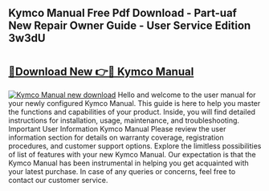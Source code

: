 ## Kymco Manual Free Pdf Download - Part-uaf New Repair Owner Guide - User Service Edition 3w3dU

# <h2><a href="http://cf12426.oget.top/?id=Kymco+Manual">🔗Download New 👉🔴 Kymco Manual</a></h2>

[![Kymco Manual new download](https://i.imgur.com/5g1atiW.png)](http://cf12426.oget.top/?id=Kymco+Manual)
Hello and welcome to the user manual for your newly configured Kymco Manual. This guide is here to help you master the functions and capabilities of your product. Inside, you will find detailed instructions for installation, usage, maintenance, and troubleshooting. Important User Information Kymco Manual Please review the user information section for details on warranty coverage, registration procedures, and customer support options. Explore the limitless possibilities of list of features with your new Kymco Manual. Our expectation is that the Kymco Manual has been instrumental in helping you get acquainted with your latest purchase. In case of any queries or concerns, feel free to contact our customer service.
